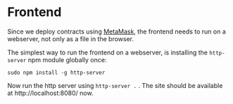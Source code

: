 # Frontend

Since we deploy contracts using [MetaMask](https://metamask.io/), the frontend needs to run on a webserver, not only as a file in the browser.

The simplest way to run the frontend on a webserver, is installing the `http-server` npm module globally once:

```console
sudo npm install -g http-server
```

Now run the http server using `http-server .` .
The site should be available at http://localhost:8080/ now.
